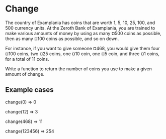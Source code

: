 # Change

The country of Examplania has coins that are worth 1, 5, 10, 25, 100, and 500 currency units. At the Zeroth Bank of Examplania, you are trained to make various amounts of money by using as many ¤500 coins as possible, then as many ¤100 coins as possible, and so on down.

For instance, if you want to give someone ¤468, you would give them four ¤100 coins, two ¤25 coins, one ¤10 coin, one ¤5 coin, and three ¤1 coins, for a total of 11 coins.

Write a function to return the number of coins you use to make a given amount of change.

## Example cases
change(0) => 0

change(12) => 3

change(468) => 11

change(123456) => 254